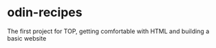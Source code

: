 # odin-recipes
The first project for TOP, getting comfortable with HTML and building a basic website 
